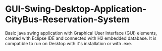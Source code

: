 # GUI-Swing-Desktop-Application-CityBus-Reservation-System
Basic java swing application with Graphical User Interface (GUI) elements, created with Eclipse IDE and connected with H2 embedded database. It is compatible to run on Desktop with it's installation or with .exe.
